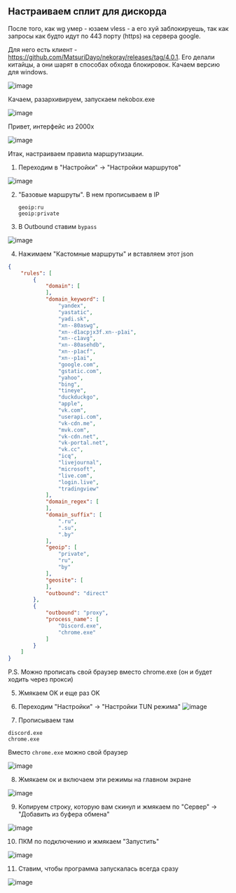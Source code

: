 ## Настраиваем сплит для дискорда

После того, как wg умер - юзаем vless - а его хуй заблокируешь, так как запросы как будто идут по 443 порту (https) на сервера google.

Для него есть клиент - https://github.com/MatsuriDayo/nekoray/releases/tag/4.0.1. Его делали китайцы, а они шарят в способах обхода блокировок. Качаем версию для windows.

![image](https://github.com/user-attachments/assets/59864e7e-d62e-46d0-bda2-b17fb43d3a18)

Качаем, разархивируем, запускаем nekobox.exe

![image](https://github.com/user-attachments/assets/833d71b2-c11e-4178-9638-6ba9dd4a3199)

Привет, интерфейс из 2000х

![image](https://github.com/user-attachments/assets/fb886580-34e5-48cb-8625-63d36560836b)

Итак, настраиваем правила маршрутизации.

1. Переходим в "Настройки" -> "Настройки маршрутов"

![image](https://github.com/user-attachments/assets/b93bf8f9-1255-474d-8706-e59b2d3abc07)

2. "Базовые маршруты". В нем прописываем в IP
   ```
   geoip:ru
   geoip:private
   ```
3. В Outbound ставим `bypass`

![image](https://github.com/user-attachments/assets/7cd2f340-50c1-4295-9433-ce38bc89d2a7)


4. Нажимаем "Кастомные маршруты" и вставляем этот json
```json
{
    "rules": [
        {
            "domain": [
            ],
            "domain_keyword": [
                "yandex",
                "yastatic",
                "yadi.sk",
                "xn--80aswg",
                "xn--d1acpjx3f.xn--p1ai",
                "xn--c1avg",
                "xn--80asehdb",
                "xn--p1acf",
                "xn--p1ai",
                "google.com",
                "gstatic.com",
                "yahoo",
                "bing",
                "tineye",
                "duckduckgo",
                "apple",
                "vk.com",
                "userapi.com",
                "vk-cdn.me",
                "mvk.com",
                "vk-cdn.net",
                "vk-portal.net",
                "vk.cc",
                "icq",
                "livejournal",
                "microsoft",
                "live.com",
                "login.live",
                "tradingview"
            ],
            "domain_regex": [
            ],
            "domain_suffix": [
                ".ru",
                ".su",
                ".by"
            ],
            "geoip": [
                "private",
                "ru",
                "by"
            ],
            "geosite": [
            ],
            "outbound": "direct"
        },
        {
            "outbound": "proxy",
            "process_name": [
                "Discord.exe",
                "chrome.exe"
            ]
        }
    ]
}

```
P.S. Можно прописать свой браузер вместо chrome.exe (он и будет ходить через прокси)

5. Жмякаем OK и еще раз OK
6. Переходим "Настройки" -> "Настройки TUN режима"
![image](https://github.com/user-attachments/assets/d9ddaa02-a0de-4348-80e4-072f1e6f66c3)

7. Прописываем там
```
discord.exe
chrome.exe
```
Вместо `chrome.exe` можно свой браузер

![image](https://github.com/user-attachments/assets/f9f676b0-24f5-4aa9-952a-79107469f123)

8. Жмякаем ок и включаем эти режимы на главном экране

![image](https://github.com/user-attachments/assets/584c4566-9f58-41f8-bd3c-ad9c2d8cac0d)

9. Копируем строку, которую вам скинул и жмякаем по "Сервер" -> "Добавить из буфера обмена"
    
![image](https://github.com/user-attachments/assets/23c8b2c3-211f-478b-8e88-e04124162aee)

10. ПКМ по подключению и жмякаем "Запустить"
    
![image](https://github.com/user-attachments/assets/97881f2f-90c3-4298-b036-39d1aacc618f)

11. Ставим, чтобы программа запускалась всегда сразу
    
![image](https://github.com/user-attachments/assets/84c9d453-2e03-403a-aa75-ebfd8c2fb9c4)



